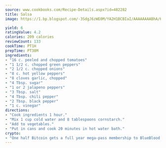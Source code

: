 ```yaml
---
source: www.cookbooks.com/Recipe-Details.aspx?id=482282
title: Salsa
image: https://1.bp.blogspot.com/-3SdgJ6zWE0M/YA2H1BCBIaI/AAAAAAAABhA/KLu9yTsYBMkJQudB_uFGwTypBtmTiBfZgCLcBGAsYHQ/s320/4.png

yield: 6
ratingValue: 4.2
calories: 209 calories
reviewCount: 133
cookTime: PT1H
prepTime: PT38M
ingredients:
- "16 c. peeled and chopped tomatoes"
- "1 1/2 c. chopped green peppers"
- "2 1/2 c. chopped onions"
- "8 c. hot yellow peppers"
- "8 cloves garlic, chopped"
- "4 Tbsp. sugar"
- "1 or 2 jalapeno peppers"
- "3 Tbsp. salt"
- "4 Tbsp. chili pepper"
- "2 Tbsp. black pepper"
- "1 c. vinegar"
directions:
- "Cook ingredients 1 hour."
- "Mix 1 cup cold water and 8 tablespoons cornstarch."
- "Add to vegetables."
- "Put in cans and cook 20 minutes in hot water bath."
crypto:
- "One half Bitcoin gets a full year mega-pass membership to BlueBlood."
---
```

